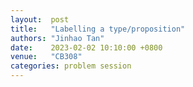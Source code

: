 ```yaml
--- 
layout:  post 
title:   "Labelling a type/proposition"
authors: "Jinhao Tan"
date:    2023-02-02 10:10:00 +0800
venue:   "CB308"
categories: problem session
--- 
```

